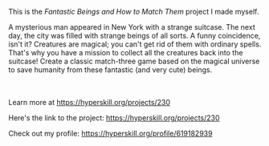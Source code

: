 This is the *Fantastic Beings and How to Match Them* project I made myself.


<p>A mysterious man appeared in New York with a strange suitcase. The next day, the city was filled with strange beings of all sorts. A funny coincidence, isn't it? Creatures are magical; you can't get rid of them with ordinary spells. That's why you have a mission to collect all the creatures back into the suitcase! Create a classic match-three game based on the magical universe to save humanity from these fantastic (and very cute) beings.</p><br/><br/>Learn more at <a href="https://hyperskill.org/projects/230?utm_source=ide&utm_medium=ide&utm_campaign=ide&utm_content=project-card">https://hyperskill.org/projects/230</a>

Here's the link to the project: https://hyperskill.org/projects/230

Check out my profile: https://hyperskill.org/profile/619182939